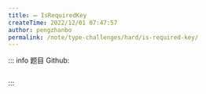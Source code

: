 ```yaml
---
title: ➖ IsRequiredKey
createTime: 2022/12/01 07:47:57
author: pengzhanbo
permalink: /note/type-challenges/hard/is-required-key/
---
```


::: info 题目
Github: []()

```ts
```
:::

